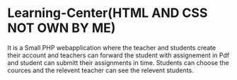# Learning-Center(HTML AND CSS NOT OWN BY ME)
It is a Small PHP webapplication where the teacher and students create their account and teachers can forward the student with assignement in Pdf and student 
can submitt their assignments in time. Students can choose the cources and the relevent teacher can see the relevent students.
